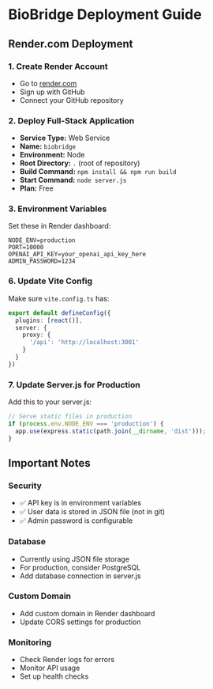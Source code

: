 # BioBridge Deployment Guide

## Render.com Deployment

### 1. Create Render Account
- Go to [render.com](https://render.com)
- Sign up with GitHub
- Connect your GitHub repository

### 2. Deploy Full-Stack Application
- **Service Type:** Web Service
- **Name:** `biobridge`
- **Environment:** Node
- **Root Directory:** `.` (root of repository)
- **Build Command:** `npm install && npm run build`
- **Start Command:** `node server.js`
- **Plan:** Free

### 3. Environment Variables
Set these in Render dashboard:
```
NODE_ENV=production
PORT=10000
OPENAI_API_KEY=your_openai_api_key_here
ADMIN_PASSWORD=1234
```

### 6. Update Vite Config
Make sure `vite.config.ts` has:
```typescript
export default defineConfig({
  plugins: [react()],
  server: {
    proxy: {
      '/api': 'http://localhost:3001'
    }
  }
})
```

### 7. Update Server.js for Production
Add this to your server.js:
```javascript
// Serve static files in production
if (process.env.NODE_ENV === 'production') {
  app.use(express.static(path.join(__dirname, 'dist')));
}
```

## Important Notes

### Security
- ✅ API key is in environment variables
- ✅ User data is stored in JSON file (not in git)
- ✅ Admin password is configurable

### Database
- Currently using JSON file storage
- For production, consider PostgreSQL
- Add database connection in server.js

### Custom Domain
- Add custom domain in Render dashboard
- Update CORS settings for production

### Monitoring
- Check Render logs for errors
- Monitor API usage
- Set up health checks
